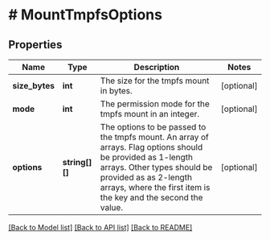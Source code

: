 # # MountTmpfsOptions

## Properties

Name | Type | Description | Notes
------------ | ------------- | ------------- | -------------
**size_bytes** | **int** | The size for the tmpfs mount in bytes. | [optional]
**mode** | **int** | The permission mode for the tmpfs mount in an integer. | [optional]
**options** | **string[][]** | The options to be passed to the tmpfs mount. An array of arrays. Flag options should be provided as 1-length arrays. Other types should be provided as as 2-length arrays, where the first item is the key and the second the value. | [optional]

[[Back to Model list]](../../README.md#models) [[Back to API list]](../../README.md#endpoints) [[Back to README]](../../README.md)
